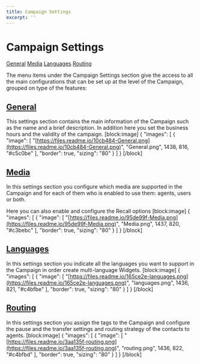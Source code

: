 ```yaml
---
title: Campaign Settings
excerpt: ''
---
```


# Campaign Settings

[General](campaign-settings.md#section--general-doc-vcb-general-) [Media](campaign-settings.md#section--media-doc-vcb-media-) [Languages](campaign-settings.md#section--languages-doc-vcb-languages-) [Routing](campaign-settings.md#section--routing-doc-vcb-routing-)   


The menu items under the Campaign Settings section give the access to all the main configurations that can be set up at the level of the Campaign, grouped on type of the features:

## [General](doc:vcb-general)

This settings section contains the main information of the Campaign such as the name and a brief description. In addition here you set the business hours and the validity of the campaign. \[block:image\] { "images": \[ { "image": \[ "[https://files.readme.io/10cb484-General.png](https://files.readme.io/10cb484-General.png)", "General.png", 1438, 816, "\#c5c0be" \], "border": true, "sizing": "80" } \] } \[/block\]

## [Media](doc:vcb-media)

In this settings section you configure which media are supported in the Campaign and for each of them who is enabled to use them: agents, users or both.

Here you can also enable and configure the Recall options \[block:image\] { "images": \[ { "image": \[ "[https://files.readme.io/95de99f-Media.png](https://files.readme.io/95de99f-Media.png)", "Media.png", 1437, 820, "\#c3bebc" \], "border": true, "sizing": "80" } \] } \[/block\]

## [Languages](doc:vcb-languages)

In this settings section you indicate all the languages you want to support in the Campaign in order create multi-language Widgets. \[block:image\] { "images": \[ { "image": \[ "[https://files.readme.io/165ce2e-languages.png](https://files.readme.io/165ce2e-languages.png)", "languages.png", 1436, 821, "\#c4bfbe" \], "border": true, "sizing": "80" } \] } \[/block\]

## [Routing](doc:vcb-routing)

In this settings section you assign the tags to the Campaign and configure the pause and the transfer settings and routing strategy of the contacts to agents. \[block:image\] { "images": \[ { "image": \[ "[https://files.readme.io/3aa135f-routing.png](https://files.readme.io/3aa135f-routing.png)", "routing.png", 1436, 822, "\#c4bfbd" \], "border": true, "sizing": "80" } \] } \[/block\]

